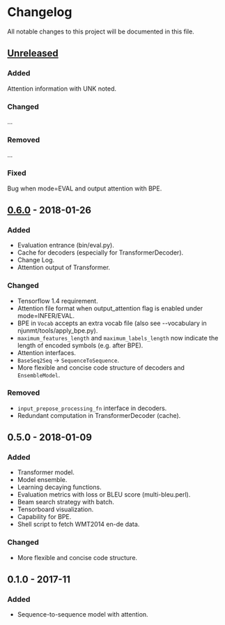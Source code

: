 # Changelog
All notable changes to this project will be documented in this file.


## [Unreleased]

### Added
Attention information with UNK noted.

### Changed
...

### Removed
...

### Fixed
Bug when mode=EVAL and output attention with BPE.


## [0.6.0] - 2018-01-26
### Added
- Evaluation entrance (bin/eval.py).
- Cache for decoders (especially for TransformerDecoder).
- Change Log.
- Attention output of Transformer.


### Changed
- Tensorflow 1.4 requirement.
- Attention file format when output_attention flag is enabled under mode=INFER/EVAL.
- BPE in ``Vocab`` accepts an extra vocab file (also see --vocabulary in njunmt/tools/apply_bpe.py).
- ``maximum_features_length`` and ``maximum_labels_length`` now indicate the length of encoded symbols (e.g. after BPE).
- Attention interfaces.
- ``BaseSeq2Seq`` -> ``SequenceToSequence``.
- More flexible and concise code structure of decoders and ``EnsembleModel``.

### Removed
- ``input_prepose_processing_fn`` interface in decoders.
- Redundant computation in TransformerDecoder (cache).

## 0.5.0 - 2018-01-09
### Added
- Transformer model.
- Model ensemble.
- Learning decaying functions.
- Evaluation metrics with loss or BLEU score (multi-bleu.perl).
- Beam search strategy with batch.
- Tensorboard visualization.
- Capability for BPE.
- Shell script to fetch WMT2014 en-de data.

### Changed
- More flexible and concise code structure.


## 0.1.0 - 2017-11
### Added
- Sequence-to-sequence model with attention.


[Unreleased]: https://github.com/zhaocq-nlp/NJUNMT-tf/compare/v0.6...master
[0.6.0]: https://github.com/zhaocq-nlp/NJUNMT-tf/compare/v0.5...v0.6


